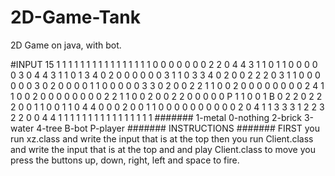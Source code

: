 # 2D-Game-Tank
2D Game on java, with bot.

#INPUT
15
1 1 1 1 1 1 1 1 1 1 1 1 1 1 1
1 0 0 0 0 0 0 0 2 2 0 4 4 3 1
1 0 1 1 0 0 0 0 0 3 0 4 4 3 1
1 0 1 3 4 0 2 0 0 0 0 0 0 3 1
1 0 3 3 4 0 2 0 0 2 2 2 0 3 1
1 0 0 0 0 0 0 3 0 2 0 0 0 0 1
1 0 0 0 0 0 3 3 0 2 0 0 2 2 1
1 0 0 2 0 0 0 0 0 0 0 0 2 4 1
1 0 0 2 0 0 0 0 0 0 0 0 2 2 1
1 0 0 2 0 0 2 2 0 0 0 0 0 P 1
1 0 0 1 B 0 2 2 0 2 2 2 0 0 1
1 0 0 1 1 0 4 4 0 0 0 2 0 0 1
1 0 0 0 0 0 0 0 0 0 0 2 0 4 1
1 3 3 3 1 2 2 3 2 2 0 0 4 4 1
1 1 1 1 1 1 1 1 1 1 1 1 1 1 1
#######
1-metal
0-nothing
2-brick
3-water
4-tree
B-bot
P-player
#######
INSTRUCTIONS
#######
FIRST
you run xz.class
and write the input that is at the top
then you run Client.class
and write the input that is at the top
and and play Client.class
to move you press the buttons up, down, right, left and space to fire.
